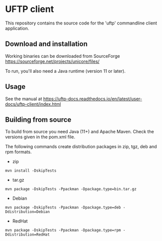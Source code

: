 # UFTP client

This repository contains the source code for the
'uftp' commandline client application.

## Download and installation

Working binaries can be downloaded from SourceForge
https://sourceforge.net/projects/unicore/files/

To run, you'll also need a Java runtime (version 11 or later).

## Usage

See the manual at https://uftp-docs.readthedocs.io/en/latest/user-docs/uftp-client/index.html

## Building from source

To build from source you need Java (11+) and Apache Maven.
Check the versions given in the pom.xml file.

The following commands create distribution packages
in zip, tgz, deb and rpm formats.

 * zip
```
mvn install -DskipTests
```

 * tar.gz

```
mvn package -DskipTests -Ppackman -Dpackage.type=bin.tar.gz
```

 * Debian

```
mvn package -DskipTests -Ppackman -Dpackage.type=deb -Ddistribution=Debian
```

 * RedHat

```
mvn package -DskipTests -Ppackman -Dpackage.type=rpm -Ddistribution=RedHat
```
